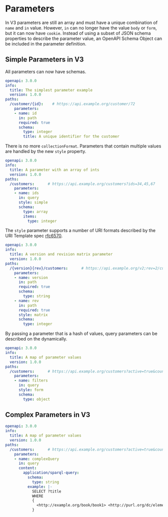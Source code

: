 # Parameters

In V3 parameters are still an array and must have a unique combination of `name` and `in` value.  However, `in` can no longer have the value `body` or `form`, but it can now have `cookie`.
Instead of using a subset of JSON schema properties to describe the parameter value, an OpenAPI Schema Object can be included in the parameter definition.

## Simple Parameters in V3

All parameters can now have schemas.  
```yaml
openapi: 3.0.0
info:
  title: The simplest parameter example
  version: 1.0.0
paths:
  /customer/{id}:    # https://api.example.org/customer/72
    parameters:
    - name: id
      in: path
      required: true
      schema:
        type: integer
        title: A unique identifier for the customer
```

There is no more `collectionFormat`.  Parameters that contain multiple values are handled by the new `style` property.

```yaml
openapi: 3.0.0
info:
  title: A parameter with an array of ints
  version: 1.0.0
paths:
  /customers:      # https://api.example.org/customers?ids=34,45,67
    parameters:
    - name: ids
      in: query
      style: simple
      schema:
        type: array
        items:
          type: integer
```

The `style` parameter supports a number of URI formats described by the URI Template spec [rfc6570](https://tools.ietf.org/html/rfc6570).

```yaml
openapi: 3.0.0
info:
  title: A version and revision matrix parameter
  version: 1.0.0
paths:
  /{version}{rev}/customers:      # https://api.example.org/v2;rev=2/customers
    parameters:
    - name: version
      in: path
      required: true
      schema: 
        type: string
    - name: rev
      in: path
      required: true
      style: matrix
      schema:
        type: integer
```

By passing a parameter that is a hash of values, query parameters can be described on the dynamically. 

```yaml
openapi: 3.0.0
info:
  title: A map of parameter values
  version: 1.0.0
paths:
  /customers:      # https://api.example.org/customers?active=true&country=Canada&category=first
    parameters:
    - name: filters
      in: query
      style: form
      schema: 
        type: object
```

## Complex Parameters in V3


```yaml
openapi: 3.0.0
info:
  title: A map of parameter values
  version: 1.0.0
paths:
  /customers:      # https://api.example.org/customers?active=true&country=Canada&category=first
    parameters:
    - name: complexQuery
      in: query
      content:
        application/sparql-query:
          schema:
            type: string
          example: |-
            SELECT ?title
            WHERE
            {
              <http://example.org/book/book1> <http://purl.org/dc/elements/1.1/title> ?title .
            }
```
